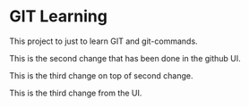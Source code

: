 # GIT Learning

This project to just to learn GIT and git-commands.

This is the second change that has been done in the github UI.

This is the third change on top of second change.

This is the third change from the UI.
